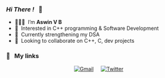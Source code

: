 <div>

###  ***Hi There !*** &nbsp; 👋
- 👨🏻‍💻 &nbsp;I’m **Aswin V B**
- 👀 &nbsp;Interested in C++ programming & Software Development
- 🌱 &nbsp;Currently strengthening my DSA
- 💞️ &nbsp;Looking to collaborate on C++, C, dev projects

</div>

### 🔗 &nbsp; My links
<div align='center'>

<!-- [![LinkedIn](https://img.shields.io/badge/linkedin-%230077B5.svg?style=for-the-badge&logo=linkedin&logoColor=white)](https://www.linkedin.com/in/aswin-v-b-65426020a) &nbsp; &nbsp;
--->
[![Gmail](https://img.shields.io/badge/Gmail-D14836?style=for-the-badge&logo=gmail&logoColor=white)](mailto:vbaswin2001@gmail.com) &nbsp; &nbsp;
[![Twitter](https://img.shields.io/badge/Twitter-%231DA1F2.svg?style=for-the-badge&logo=Twitter&logoColor=white)](https://twitter.com/aswinvb2001)

</div>

